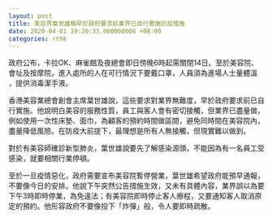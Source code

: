 ```yaml
---
layout: post
title: 美容界葉世雄稱早於政府要求前業界已自行實施抗疫措施
date: 2020-04-01 19:20:33.000000000 +08:00
categories: rthk
---
```


政府公布，卡拉OK、麻雀館及夜總會即日傍晚6時起需關閉14日。至於美容院、會址及按摩院，進入處所的人在可行情況下要戴口罩，人員須為進場人士量體溫 ，提供消毒潔手液。

香港美容業總會創會主席葉世雄說，這些要求對業界無難度，早於政府要求前已自行實施。他說明白美容的服務性質，員工與客人會有密切接觸，但業界已盡量做，例如使用一次性床墊、面巾，為顧客的預約時間做區間，避免同時間在美容院內，盡量降低風險。在防疫大前提下，最理想是所有人無接觸，但現實難以做到。

對於有美容師確診新型肺炎，葉世雄說要先了解感染源頭，不能因為有一名員工受感染，就要相關行業停頓。

至於一旦疫情惡化，政府需要宣布美容院暫停營業，葉世雄希望政府能預早通報，不要像今日的安排。他說下午突然公告措施生效，又未有具體內容，業界誤以為要下午3時即時停業，為免違法；有美容院即時停止客人療程，又要通知客人取消原定的預約。他形容政府不要像投下「炸彈」般，令人要即時疏散。
